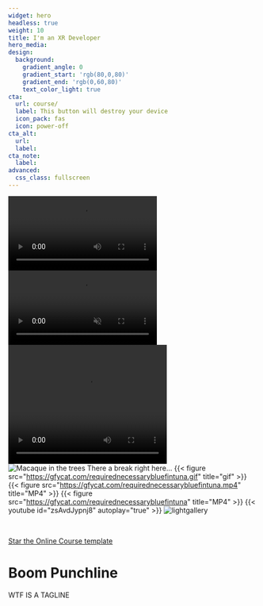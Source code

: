 ```yaml
---
widget: hero
headless: true
weight: 10
title: I'm an XR Developer
hero_media: 
design:
  background:
    gradient_angle: 0
    gradient_start: 'rgb(80,0,80)'
    gradient_end: 'rgb(0,60,80)'
    text_color_light: true
cta:
  url: course/
  label: This button will destroy your device
  icon_pack: fas
  icon: power-off
cta_alt:
  url:
  label:
cta_note:
  label:
advanced:
  css_class: fullscreen
---
```

<div id="particles-js"></div>
<!--div id="tsparticles"></div-->
<video autoplay>
  <source src="https://youtu.be/zsAvdJypnj8" type="video/mp4">
</video>
<video autoplay muted loop playsinline>
  <source src="https://gfycat.com/requirednecessarybluefintuna" type="video/webm">
  <source src="https://gfycat.com/requirednecessarybluefintuna" type="video/mp4">
</video>
<div class="video-section">
            <video width="320" height="240" controls autoplay>
  <source data-src="https://gfycat.com/requirednecessarybluefintuna" type="video/mp4">

  Your browser does not support the video tag.
</video>
        </div>
<img src="https://gfycat.com/requirednecessarybluefintuna.gif" alt="Macaque in the trees">
There a break right here...
{{< figure src="https://gfycat.com/requirednecessarybluefintuna.gif" title="gif" >}}
{{< figure src="https://gfycat.com/requirednecessarybluefintuna.mp4" title="MP4" >}}
{{< figure src="https://gfycat.com/requirednecessarybluefintuna" title="MP4" >}}
{{< youtube id="zsAvdJypnj8" autoplay="true" >}}
![lightgallery](https://www.lightgalleryjs.com/lightgallery-demo.png)

<br>

<!--a class="github-button" href="https://github.com/wowchemy/wowchemy-hugo-modules" data-icon="octicon-star" data-size="large" data-show-count="true" aria-label="Star Wowchemy Website Builder for Hugo">Star Wowchemy Website Builder for Hugo</a-->

<a class="github-button" href="https://github.com/wowchemy/starter-hugo-online-course" data-icon="octicon-star" data-size="large" data-show-count="true" aria-label="Star the Online Course template">Star the Online Course template</a>
<script async defer src="https://buttons.github.io/buttons.js"></script>

<div class="headline">
<h1 class="punchline">
    Boom Punchline
</h1>
<p class="tagline">
WTF IS A TAGLINE
</p>
</div>
<!--script>
//particlesJS.load('particles-js', 'assets/particlesjs-config.json', function() {
  //console.log('callback - particles.js config loaded');
//});
</script-->
<script>
  particlesJS.load('particles-js', 'assets/particlesjs0.json', function() {
  console.log('callback - particles.js config loaded');
});
// tsParticles
//     .loadJSON("tsparticles", "assets/tsparticles0.json")
//     .then((container) => {
//         console.log("callback - tsparticles config loaded");
//     })
//     .catch((error) => {
//         console.error(error);
//     });
</script>
<script>
		ScrollReveal().reveal('.headline', { delay: 500 });
    ScrollReveal().reveal('.tagline', { delay: 1500 });
    ScrollReveal().reveal('.punchline', { delay: 2000 });
</script>
